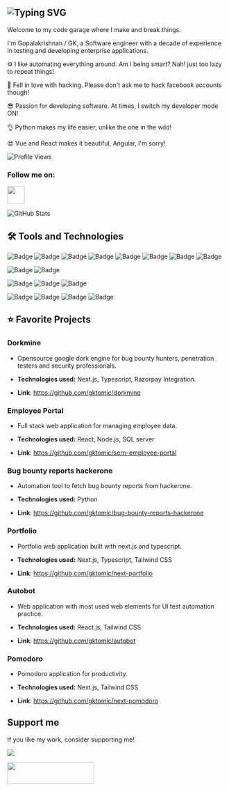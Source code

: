 
## ![Typing SVG](https://readme-typing-svg.demolab.com?font=Roboto&weight=500&size=30&duration=2000&pause=1000&color=F85C4D&center=false&vCenter=true&random=true&width=500&height=50&lines=Developer+%F0%9F%92%BB+;Automation+Tester+%F0%9F%94%8E+;Bug+Bounty+Hunter+%F0%9F%90%9E+;Open+Source+Enthusiast+%F0%9F%98%89+)

Welcome to my code garage where I make and break things.

I'm Gopalakrishnan / GK, a Software engineer with a decade of experience in testing and developing enterprise
applications.

⚙️ I like automating everything around. Am I being smart? Nah! just too lazy to repeat things!

🥰 Fell in love with hacking. Please don't ask me to hack facebook accounts though!

😎 Passion for developing software. At times, I switch my developer mode ON!

👌 Python makes my life easier, unlike the one in the wild!

😍 Vue and React makes it beautiful, Angular, I'm sorry!

![Profile Views](https://komarev.com/ghpvc/?username=gktomic&style=for-the-badge&color=red)

### Follow me on:

<p align="left">
<a href="https://linkedin.com/in/gopalakrishnanpv" target="blank">
<img src="https://cdn.jsdelivr.net/gh/devicons/devicon/icons/linkedin/linkedin-original.svg" width="40" height="40"/>
</a>

![GitHub Stats](https://github-readme-stats.vercel.app/api?username=gktomic&show_icons=true&theme=aura_dark)


## 🛠️ Tools and Technologies
![Badge](https://img.shields.io/badge/Web-HTML5-red)
![Badge](https://img.shields.io/badge/Web-CSS3-blue)
![Badge](https://img.shields.io/badge/Web-JavaScript-yellow)
![Badge](https://img.shields.io/badge/Web-Bootstrap-purple)
![Badge](https://img.shields.io/badge/Web-Shadcn-black)
![Badge](https://img.shields.io/badge/Web-Angular-red)
![Badge](https://img.shields.io/badge/Web-React%20JS-skyblue)
![Badge](https://img.shields.io/badge/Web-Vue%203-green)

![Badge](https://img.shields.io/badge/Automation-Selenium-green)
![Badge](https://img.shields.io/badge/Automation-Cypress-yellow)

![Badge](https://img.shields.io/badge/Programming-Python-blue)
![Badge](https://img.shields.io/badge/Programming-CSharp-green)
![Badge](https://img.shields.io/badge/Programming-Java-blue)

![Badge](https://img.shields.io/badge/Devops-GitHub-darkgray)
![Badge](https://img.shields.io/badge/Devops-Jenkins-red)
![Badge](https://img.shields.io/badge/Devops-Docker-skyblue)
![Badge](https://img.shields.io/badge/Devops-Kubernetes-blue)

## ⭐ Favorite Projects

### Dorkmine

- Opensource google dork engine for bug bounty hunters, penetration testers and security professionals.

- **Technologies used:** Next.js, Typescript, Razorpay Integration.

- **Link**: https://github.com/gktomic/dorkmine

### Employee Portal

- Full stack web application for managing employee data.

- **Technologies used:** React, Node.js, SQL server

- **Link**: https://github.com/gktomic/sern-employee-portal

### Bug bounty reports hackerone

- Automation tool to fetch bug bounty reports from hackerone.

- **Technologies used:** Python

- **Link**: https://github.com/gktomic/bug-bounty-reports-hackerone

### Portfolio

- Portfolio web application built with next.js and typescript.

- **Technologies used:** Next.js, Typescript, Tailwind CSS

- **Link**: https://github.com/gktomic/next-portfolio

### Autobot

- Web application with most used web elements for UI test automation practice.

- **Technologies used:** React.js, Tailwind CSS

- **Link**: https://github.com/gktomic/autobot

### Pomodoro

- Pomodoro application for productivity.

- **Technologies used:** Next.js, Tailwind CSS

- **Link**: https://github.com/gktomic/next-pomodoro


## Support me
If you like my work, consider supporting me!

<a href="https://www.buymeacoffee.com/gktomic"><img src="https://img.buymeacoffee.com/button-api/?text=Buy me a coffee&emoji=☕&slug=gktomic&button_colour=FFDD00&font_colour=000000&font_family=Poppins&outline_colour=000000&coffee_colour=ffffff" /></a>

<a href="https://www.razorpay.me/@gktomic"><img src="https://github.com/user-attachments/assets/6f7dd69c-c009-47a9-832d-d9fd753052fa" width="200px" height="50px"/></a>

